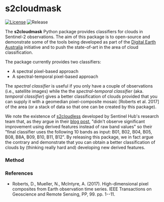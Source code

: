 # s2cloudmask

[![License](https://img.shields.io/badge/License-Apache%202.0-blue.svg)](https://opensource.org/licenses/Apache-2.0) ![Release](https://img.shields.io/badge/Release-Private-ff69b4.svg)

The **s2cloudmask** Python package provides classifiers for clouds in Sentinel-2 observations. The aim of this package is to open-source and demonstrate some of the tools being developed as part of the [Digital Earth Australia](https://www.ga.gov.au/dea) initiative and to push the state-of-art in the area of cloud classification.

The package currently provides two classifiers:
 * A spectral pixel-based approach
 * A spectral-temporal pixel-based approach

The *spectral classifier* is useful if you only have a couple of observations (i.e., satellite images) while the the *spectral-temporal classifier* (aka. *temporal classifier*) gives a better classification of clouds provided that you can supply it with a geomedian pixel-composite mosaic [Roberts et al. 2017] of the area (or a stack of data so that one can be created by this package).

We note the existence of [s2cloudless](https://github.com/sentinel-hub/sentinel2-cloud-detector) developed by Sentinel Hub's research team that, as they argue in their [blog post](https://medium.com/sentinel-hub/improving-cloud-detection-with-machine-learning-c09dc5d7cf13), "didn't observe significant improvement using derived features instead of raw band values" so their "final classifier uses the following 10 bands as input: B01, B02, B04, B05, B08, B8A, B09, B10, B11, B12". By releasing this package, we in fact argue the contrary and demonstrate that you can obtain a better classification of clouds by (thinking really hard and) developing new derived features.

### Method


### References

 * Roberts, D., Mueller, N., McIntyre, A. (2017). High-dimensional pixel composites from Earth observation time series. IEEE Transactions on Geoscience and Remote Sensing, PP, 99. pp. 1--11.
